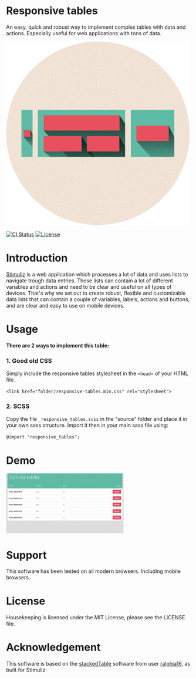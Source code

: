 # Responsive tables
An easy, quick and robust way to implement complex tables with data and actions. Especially useful for web applications with tons of data.

![Responsive tables icon](assets/responsive-tables-icon.png)

[![CI Status](http://img.shields.io/travis/TimOliver/TOWebViewController.svg?style=flat)](http://api.travis-ci.org/TimOliver/TOWebViewController.svg)
[![License](https://img.shields.io/cocoapods/l/TOWebViewController.svg?style=flat)](http://cocoadocs.org/docsets/TOWebViewController)

# Introduction
[Stimuliz](http://stimuliz.nl) is a web application which processes a lot of data and uses lists to navigate trough data entries. These lists can contain a lot of different variables and actions and need to be clear and useful on all types of devices. That's why we set out to create robust, flexible and customizable data lists that can contain a couple of variables, labels, actions and buttons, and are clear and easy to use on mobile devices.

# Usage
__There are 2 ways to implement this table:__

### 1. Good old CSS
Simply include the responsive tables stylesheet in the `<head>` of your HTML file.

`<link href="folder/responsive-tables.min.css" rel="stylesheet">`

### 2. SCSS
Copy the file `_responsive_tables.scss` in the "source" folder and place it in your own sass structure. Import it then in your main sass file using:

`@import "responsive_tables";`

# Demo

![Responsive tables demo](assets/responsive-tables-demo.gif)

# Support
This software has been tested on all modern browsers. Including mobile browsers.

# License
Housekeeping is licensed under the MIT License, please see the LICENSE file.

# Acknowledgement
This software is based on the [stackedTable](https://github.com/ralphja16/stackedTable) software from user [ralphja16](https://github.com/ralphja16), as built for Stimuliz.